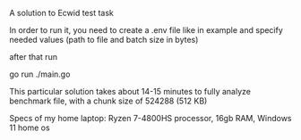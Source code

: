 A solution to Ecwid test task

In order to run it, you need to create a .env file like in example and specify needed values (path to file and batch size in bytes)

after that run 

go run ./main.go

This particular solution takes about 14-15 minutes to fully analyze benchmark file, with a chunk size of 524288 (512 KB)

Specs of my home laptop:
Ryzen 7-4800HS processor,
16gb RAM,
Windows 11 home os
